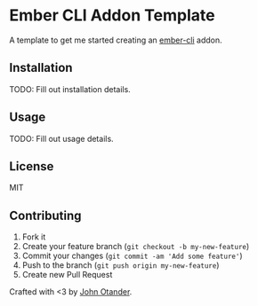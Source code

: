 # Ember CLI Addon Template

A template to get me started creating an [ember-cli](http://ember-cli.com) addon.

## Installation

TODO: Fill out installation details.

## Usage

TODO: Fill out usage details.

## License

MIT

## Contributing

1. Fork it
2. Create your feature branch (`git checkout -b my-new-feature`)
3. Commit your changes (`git commit -am 'Add some feature'`)
4. Push to the branch (`git push origin my-new-feature`)
5. Create new Pull Request

Crafted with <3 by [John Otander](http://johnotander.com).
